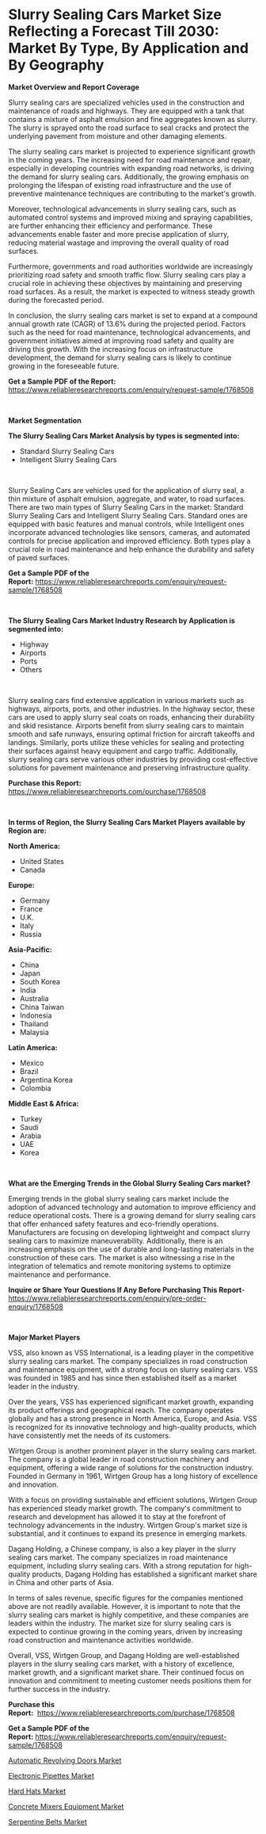 <p><h1>Slurry Sealing Cars Market Size Reflecting a Forecast Till 2030: Market By Type, By Application and By Geography</h1></p><p><strong>Market Overview and Report Coverage</strong></p>
<p><p>Slurry sealing cars are specialized vehicles used in the construction and maintenance of roads and highways. They are equipped with a tank that contains a mixture of asphalt emulsion and fine aggregates known as slurry. The slurry is sprayed onto the road surface to seal cracks and protect the underlying pavement from moisture and other damaging elements.</p><p>The slurry sealing cars market is projected to experience significant growth in the coming years. The increasing need for road maintenance and repair, especially in developing countries with expanding road networks, is driving the demand for slurry sealing cars. Additionally, the growing emphasis on prolonging the lifespan of existing road infrastructure and the use of preventive maintenance techniques are contributing to the market's growth.</p><p>Moreover, technological advancements in slurry sealing cars, such as automated control systems and improved mixing and spraying capabilities, are further enhancing their efficiency and performance. These advancements enable faster and more precise application of slurry, reducing material wastage and improving the overall quality of road surfaces.</p><p>Furthermore, governments and road authorities worldwide are increasingly prioritizing road safety and smooth traffic flow. Slurry sealing cars play a crucial role in achieving these objectives by maintaining and preserving road surfaces. As a result, the market is expected to witness steady growth during the forecasted period.</p><p>In conclusion, the slurry sealing cars market is set to expand at a compound annual growth rate (CAGR) of 13.6% during the projected period. Factors such as the need for road maintenance, technological advancements, and government initiatives aimed at improving road safety and quality are driving this growth. With the increasing focus on infrastructure development, the demand for slurry sealing cars is likely to continue growing in the foreseeable future.</p></p>
<p><strong>Get a Sample PDF of the Report:</strong> <a href="https://www.reliableresearchreports.com/enquiry/request-sample/1768508">https://www.reliableresearchreports.com/enquiry/request-sample/1768508</a></p>
<p>&nbsp;</p>
<p><strong>Market Segmentation</strong></p>
<p><strong>The Slurry Sealing Cars Market Analysis by types is segmented into:</strong></p>
<p><ul><li>Standard Slurry Sealing Cars</li><li>Intelligent Slurry Sealing Cars</li></ul></p>
<p>&nbsp;</p>
<p><p>Slurry Sealing Cars are vehicles used for the application of slurry seal, a thin mixture of asphalt emulsion, aggregate, and water, to road surfaces. There are two main types of Slurry Sealing Cars in the market: Standard Slurry Sealing Cars and Intelligent Slurry Sealing Cars. Standard ones are equipped with basic features and manual controls, while Intelligent ones incorporate advanced technologies like sensors, cameras, and automated controls for precise application and improved efficiency. Both types play a crucial role in road maintenance and help enhance the durability and safety of paved surfaces.</p></p>
<p><strong>Get a Sample PDF of the Report:</strong>&nbsp;<a href="https://www.reliableresearchreports.com/enquiry/request-sample/1768508">https://www.reliableresearchreports.com/enquiry/request-sample/1768508</a></p>
<p>&nbsp;</p>
<p><strong>The Slurry Sealing Cars Market Industry Research by Application is segmented into:</strong></p>
<p><ul><li>Highway</li><li>Airports</li><li>Ports</li><li>Others</li></ul></p>
<p>&nbsp;</p>
<p><p>Slurry sealing cars find extensive application in various markets such as highways, airports, ports, and other industries. In the highway sector, these cars are used to apply slurry seal coats on roads, enhancing their durability and skid resistance. Airports benefit from slurry sealing cars to maintain smooth and safe runways, ensuring optimal friction for aircraft takeoffs and landings. Similarly, ports utilize these vehicles for sealing and protecting their surfaces against heavy equipment and cargo traffic. Additionally, slurry sealing cars serve various other industries by providing cost-effective solutions for pavement maintenance and preserving infrastructure quality.</p></p>
<p><strong>Purchase this Report:</strong>&nbsp; <a href="https://www.reliableresearchreports.com/purchase/1768508">https://www.reliableresearchreports.com/purchase/1768508</a></p>
<p>&nbsp;</p>
<p><strong>In terms of Region, the Slurry Sealing Cars Market Players available by Region are:</strong></p>
<p>
    <p> <strong> North America: </strong>
        <ul>
            <li>United States</li>
            <li>Canada</li>
        </ul>
        </p> 
    <p> <strong> Europe: </strong>
        <ul>
            <li>Germany</li>
            <li>France</li>
            <li>U.K.</li>
            <li>Italy</li>
            <li>Russia</li>
        </ul>
        </p> 
    <p> <strong> Asia-Pacific: </strong>
        <ul>
            <li>China</li>
            <li>Japan</li>
            <li>South Korea</li>
            <li>India</li>
            <li>Australia</li>
            <li>China Taiwan</li>
            <li>Indonesia</li>
            <li>Thailand</li>
            <li>Malaysia</li>
        </ul>
        </p> 
    <p> <strong> Latin America: </strong>
        <ul>
            <li>Mexico</li>
            <li>Brazil</li>
            <li>Argentina Korea</li>
            <li>Colombia</li>
        </ul>
        </p> 
    <p> <strong> Middle East & Africa: </strong>
        <ul>
            <li>Turkey</li>
            <li>Saudi</li>
            <li>Arabia</li>
            <li>UAE</li>
            <li>Korea</li>
        </ul>
    </p>
    </p>
<p>&nbsp;</p>
<p><strong>What are the Emerging Trends in the Global Slurry Sealing Cars market?</strong></p>
<p><p>Emerging trends in the global slurry sealing cars market include the adoption of advanced technology and automation to improve efficiency and reduce operational costs. There is a growing demand for slurry sealing cars that offer enhanced safety features and eco-friendly operations. Manufacturers are focusing on developing lightweight and compact slurry sealing cars to maximize maneuverability. Additionally, there is an increasing emphasis on the use of durable and long-lasting materials in the construction of these cars. The market is also witnessing a rise in the integration of telematics and remote monitoring systems to optimize maintenance and performance.</p></p>
<p><strong>Inquire or Share Your Questions If Any Before Purchasing This Report</strong>- <a href="https://www.reliableresearchreports.com/enquiry/pre-order-enquiry/1768508">https://www.reliableresearchreports.com/enquiry/pre-order-enquiry/1768508</a></p>
<p>&nbsp;</p>
<p><strong>Major Market Players</strong></p>
<p><p>VSS, also known as VSS International, is a leading player in the competitive slurry sealing cars market. The company specializes in road construction and maintenance equipment, with a strong focus on slurry sealing cars. VSS was founded in 1985 and has since then established itself as a market leader in the industry.</p><p>Over the years, VSS has experienced significant market growth, expanding its product offerings and geographical reach. The company operates globally and has a strong presence in North America, Europe, and Asia. VSS is recognized for its innovative technology and high-quality products, which have consistently met the needs of its customers.</p><p>Wirtgen Group is another prominent player in the slurry sealing cars market. The company is a global leader in road construction machinery and equipment, offering a wide range of solutions for the construction industry. Founded in Germany in 1961, Wirtgen Group has a long history of excellence and innovation.</p><p>With a focus on providing sustainable and efficient solutions, Wirtgen Group has experienced steady market growth. The company's commitment to research and development has allowed it to stay at the forefront of technology advancements in the industry. Wirtgen Group's market size is substantial, and it continues to expand its presence in emerging markets.</p><p>Dagang Holding, a Chinese company, is also a key player in the slurry sealing cars market. The company specializes in road maintenance equipment, including slurry sealing cars. With a strong reputation for high-quality products, Dagang Holding has established a significant market share in China and other parts of Asia.</p><p>In terms of sales revenue, specific figures for the companies mentioned above are not readily available. However, it is important to note that the slurry sealing cars market is highly competitive, and these companies are leaders within the industry. The market size for slurry sealing cars is expected to continue growing in the coming years, driven by increasing road construction and maintenance activities worldwide.</p><p>Overall, VSS, Wirtgen Group, and Dagang Holding are well-established players in the slurry sealing cars market, with a history of excellence, market growth, and a significant market share. Their continued focus on innovation and commitment to meeting customer needs positions them for further success in the industry.</p></p>
<p><strong>Purchase this Report:</strong>&nbsp;&nbsp;<a href="https://www.reliableresearchreports.com/purchase/1768508">https://www.reliableresearchreports.com/purchase/1768508</a></p>
<p></p>
<p><strong>Get a Sample PDF of the Report:</strong>&nbsp;<a href="https://www.reliableresearchreports.com/enquiry/request-sample/1768508">https://www.reliableresearchreports.com/enquiry/request-sample/1768508</a></p>
<p><p><a href="https://www.linkedin.com/pulse/automatic-revolving-doors-market-research-report-unlocks-rgzce/">Automatic Revolving Doors Market</a></p><p><a href="https://medium.com/@jamesromero59/electronic-pipettes-market-share-evolution-and-market-growth-trends-2023-2030-61b254bf95e3">Electronic Pipettes Market</a></p><p><a href="https://www.linkedin.com/pulse/hard-hats-market-challenges-opportunities-growth-drivers-major-my9re/">Hard Hats Market</a></p><p><a href="https://www.linkedin.com/pulse/concrete-mixers-equipment-market-research-report-provides-thorough-3r9ye/">Concrete Mixers Equipment Market</a></p><p><a href="https://medium.com/@scottford2001/serpentine-belts-market-competitive-analysis-market-trends-and-forecast-to-2030-a3f569b679d6">Serpentine Belts Market</a></p></p>